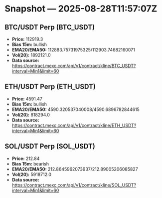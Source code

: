 # Snapshot — 2025-08-28T11:57:07Z

## BTC/USDT Perp (BTC_USDT)
- **Price:** 112919.3
- **Bias 15m:** bullish
- **EMA20/EMA50:** 112883.75731975325/112903.74682160071
- **Vol(20):** 1892121.0
- **Data source:** https://contract.mexc.com/api/v1/contract/kline/BTC_USDT?interval=Min1&limit=60

## ETH/USDT Perp (ETH_USDT)
- **Price:** 4591.47
- **Bias 15m:** bullish
- **EMA20/EMA50:** 4590.320537040008/4590.6896782844615
- **Vol(20):** 818294.0
- **Data source:** https://contract.mexc.com/api/v1/contract/kline/ETH_USDT?interval=Min1&limit=60

## SOL/USDT Perp (SOL_USDT)
- **Price:** 212.84
- **Bias 15m:** bearish
- **EMA20/EMA50:** 212.8645962073937/212.89005206085827
- **Vol(20):** 5918712.0
- **Data source:** https://contract.mexc.com/api/v1/contract/kline/SOL_USDT?interval=Min1&limit=60
